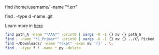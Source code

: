 find /home/username/ -name "*.err"

find . -type d -name .git

Learn more in [here](http://www.binarytides.com/linux-find-command-examples/)

```bash
find path_A -name "*AAA*" -print0 | xargs -0 -I {} mv {} path_B
find . -name "*C_Primer*" -print0 | xargs -0 -I {} mv {} ../C\ Picked 
find ~/Downloads/ -name "*ckpt" -exec mv '{}' . \;
find . -type f ! -name *.py -delete
